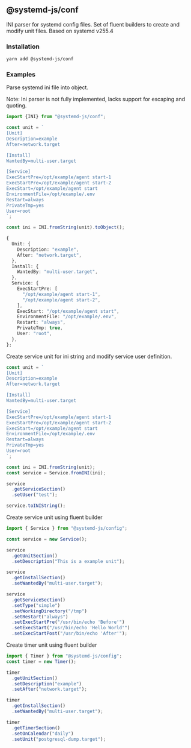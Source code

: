 ## @systemd-js/conf

INI parser for systemd config files. Set of fluent builders to create and modify
unit files. Based on systemd v255.4

### Installation

```sh
yarn add @systemd-js/conf
```

### Examples

Parse systemd ini file into object.

Note: Ini parser is not fully implemented, lacks support for escaping and
quoting.

```ts
import {INI} from "@systemd-js/conf";

const unit = `
[Unit]
Description=example
After=network.target

[Install]
WantedBy=multi-user.target

[Service]
ExecStartPre=/opt/example/agent start-1
ExecStartPre=/opt/example/agent start-2
ExecStart=/opt/example/agent start
EnvironmentFile=/opt/example/.env
Restart=always
PrivateTmp=yes
User=root
`;

const ini = INI.fromString(unit).toObject();

{
  Unit: {
    Description: "example",
    After: "network.target",
  },
  Install: {
    WantedBy: "multi-user.target",
  },
  Service: {
    ExecStartPre: [
      "/opt/example/agent start-1",
      "/opt/example/agent start-2",
    ],
    ExecStart: "/opt/example/agent start",
    EnvironmentFile: "/opt/example/.env",
    Restart: "always",
    PrivateTmp: true,
    User: "root",
  },
};
```

Create service unit for ini string and modify service user definition.

```ts
const unit = `
[Unit]
Description=example
After=network.target

[Install]
WantedBy=multi-user.target

[Service]
ExecStartPre=/opt/example/agent start-1
ExecStartPre=/opt/example/agent start-2
ExecStart=/opt/example/agent start
EnvironmentFile=/opt/example/.env
Restart=always
PrivateTmp=yes
User=root
`;

const ini = INI.fromString(unit);
const service = Service.fromINI(ini);

service
  .getServiceSection()
  .setUser("test");

service.toINIString();
```

Create service unit using fluent builder

```ts
import { Service } from "@systemd-js/config";

const service = new Service();

service
  .getUnitSection()
  .setDescription("This is a example unit");

service
  .getInstallSection()
  .setWantedBy("multi-user.target");

service
  .getServiceSection()
  .setType("simple")
  .setWorkingDirectory("/tmp")
  .setRestart("always")
  .setExecStartPre("/usr/bin/echo 'Before'")
  .setExecStart("/usr/bin/echo 'Hello World'")
  .setExecStartPost("/usr/bin/echo 'After'");
```

Create timer unit using fluent builder

```ts
import { Timer } from "@systemd-js/config";
const timer = new Timer();

timer
  .getUnitSection()
  .setDescription("example")
  .setAfter("network.target");

timer
  .getInstallSection()
  .setWantedBy("multi-user.target");

timer
  .getTimerSection()
  .setOnCalendar("daily")
  .setUnit("postgresql-dump.target");
```
